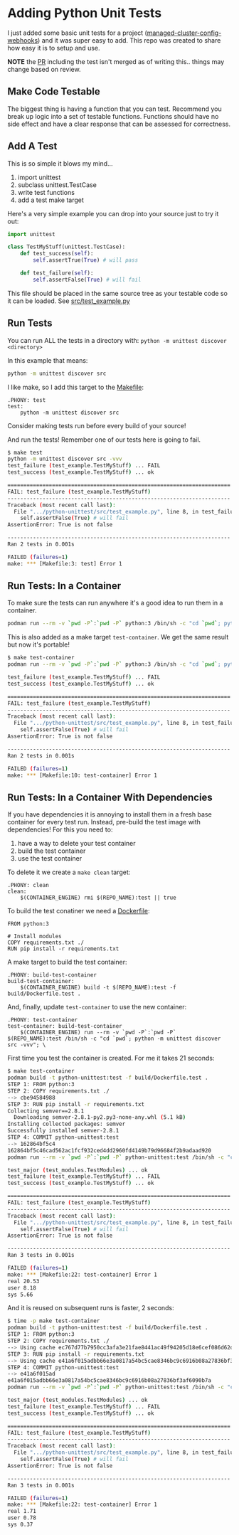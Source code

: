 # Adding Python Unit Tests

I just added some basic unit tests for a project ([managed-cluster-config-webhooks](https://github.com/openshift/managed-cluster-validating-webhooks)) and it was super easy to add.  This repo was created to share how easy it is to setup and use.

**NOTE** the [PR](https://github.com/openshift/managed-cluster-validating-webhooks/pull/40) including the test isn't merged as of writing this.. things may change based on review.

## Make Code Testable

The biggest thing is having a function that you can test.  Recommend you break up logic into a set of testable functions.  Functions should have no side effect and have a clear response that can be assessed for correctness.

## Add A Test

This is so simple it blows my mind…

1. import unittest
1. subclass unittest.TestCase
1. write test functions
1. add a test make target

Here's a very simple example you can drop into your source just to try it out:

```python
import unittest

class TestMyStuff(unittest.TestCase):
    def test_success(self):
        self.assertTrue(True) # will pass

    def test_failure(self):
        self.assertFalse(True) # will fail
```

This file should be placed in the same source tree as your testable code so it can be loaded.  See [src/test_example.py](src/test_example.py)

## Run Tests

You can run ALL the tests in a directory with: `python -m unittest discover <directory>`

In this example that means:

```bash
python -m unittest discover src
```

I like make, so I add this target to the [Makefile](Makefile):

```
.PHONY: test
test:
	python -m unittest discover src
```

Consider making tests run before every build of your source!

And run the tests!  Remember one of our tests here is going to fail.

```bash
$ make test
python -m unittest discover src -vvv
test_failure (test_example.TestMyStuff) ... FAIL
test_success (test_example.TestMyStuff) ... ok

======================================================================
FAIL: test_failure (test_example.TestMyStuff)
----------------------------------------------------------------------
Traceback (most recent call last):
  File ".../python-unittest/src/test_example.py", line 8, in test_failure
    self.assertFalse(True) # will fail
AssertionError: True is not false

----------------------------------------------------------------------
Ran 2 tests in 0.001s

FAILED (failures=1)
make: *** [Makefile:3: test] Error 1
```

## Run Tests: In a Container

To make sure the tests can run anywhere it's a good idea to run them in a container.

```bash
podman run --rm -v `pwd -P`:`pwd -P` python:3 /bin/sh -c "cd `pwd`; python -m unittest discover src -vvv"
```

This is also added as a make target `test-container`.  We get the same result but now it's portable!

```bash
$ make test-container
podman run --rm -v `pwd -P`:`pwd -P` python:3 /bin/sh -c "cd `pwd`; python -m unittest discover src -vvv"; \

test_failure (test_example.TestMyStuff) ... FAIL
test_success (test_example.TestMyStuff) ... ok

======================================================================
FAIL: test_failure (test_example.TestMyStuff)
----------------------------------------------------------------------
Traceback (most recent call last):
  File ".../python-unittest/src/test_example.py", line 8, in test_failure
    self.assertFalse(True) # will fail
AssertionError: True is not false

----------------------------------------------------------------------
Ran 2 tests in 0.001s

FAILED (failures=1)
make: *** [Makefile:10: test-container] Error 1
```

## Run Tests: In a Container With Dependencies

If you have dependencies it is annoying to install them in a fresh base container for every test run.  Instead, pre-build the test image with dependencies!  For this you need to:

1. have a way to delete your test container
1. build the test container
1. use the test container

To delete it we create a `make clean` target:

```
.PHONY: clean
clean:
    $(CONTAINER_ENGINE) rmi $(REPO_NAME):test || true
```

To build the test conatiner we need a [Dockerfile](build/Dockerfile.test):

```
FROM python:3

# Install modules
COPY requirements.txt ./
RUN pip install -r requirements.txt
```

A make target to build the test container:

```
.PHONY: build-test-container
build-test-container:
	$(CONTAINER_ENGINE) build -t $(REPO_NAME):test -f build/Dockerfile.test .
```

And, finally, update `test-container` to use the new container:

```
.PHONY: test-container
test-container: build-test-container
	$(CONTAINER_ENGINE) run --rm -v `pwd -P`:`pwd -P` $(REPO_NAME):test /bin/sh -c "cd `pwd`; python -m unittest discover src -vvv"; \
```

First time you test the container is created.  For me it takes 21 seconds:

```bash
$ make test-container
podman build -t python-unittest:test -f build/Dockerfile.test .
STEP 1: FROM python:3
STEP 2: COPY requirements.txt ./
--> cbe94584988
STEP 3: RUN pip install -r requirements.txt
Collecting semver==2.8.1
  Downloading semver-2.8.1-py2.py3-none-any.whl (5.1 kB)
Installing collected packages: semver
Successfully installed semver-2.8.1
STEP 4: COMMIT python-unittest:test
--> 162864bf5c4
162864bf5c46cad562ac1fcf932ced4dd2960fd4149b79d96684f2b9adaad920
podman run --rm -v `pwd -P`:`pwd -P` python-unittest:test /bin/sh -c "cd `pwd`; python -m unittest discover src -vvv"; \

test_major (test_modules.TestModules) ... ok
test_failure (test_example.TestMyStuff) ... FAIL
test_success (test_example.TestMyStuff) ... ok

======================================================================
FAIL: test_failure (test_example.TestMyStuff)
----------------------------------------------------------------------
Traceback (most recent call last):
  File ".../python-unittest/src/test_example.py", line 8, in test_failure
    self.assertFalse(True) # will fail
AssertionError: True is not false

----------------------------------------------------------------------
Ran 3 tests in 0.001s

FAILED (failures=1)
make: *** [Makefile:22: test-container] Error 1
real 20.53
user 8.18
sys 5.66
```

And it is reused on subsequent runs is faster, 2 seconds:

```bash
$ time -p make test-container
podman build -t python-unittest:test -f build/Dockerfile.test .
STEP 1: FROM python:3
STEP 2: COPY requirements.txt ./
--> Using cache ec767d77b7950cc3afa3e21fae8441ac49f94205d18e6cef086d62d2b998dff3
STEP 3: RUN pip install -r requirements.txt
--> Using cache e41a6f015adbb66e3a0817a54bc5cae8346bc9c6916b08a27836bf3af6090b7a
STEP 4: COMMIT python-unittest:test
--> e41a6f015ad
e41a6f015adbb66e3a0817a54bc5cae8346bc9c6916b08a27836bf3af6090b7a
podman run --rm -v `pwd -P`:`pwd -P` python-unittest:test /bin/sh -c "cd `pwd`; python -m unittest discover src -vvv"; \

test_major (test_modules.TestModules) ... ok
test_failure (test_example.TestMyStuff) ... FAIL
test_success (test_example.TestMyStuff) ... ok

======================================================================
FAIL: test_failure (test_example.TestMyStuff)
----------------------------------------------------------------------
Traceback (most recent call last):
  File ".../python-unittest/src/test_example.py", line 8, in test_failure
    self.assertFalse(True) # will fail
AssertionError: True is not false

----------------------------------------------------------------------
Ran 3 tests in 0.001s

FAILED (failures=1)
make: *** [Makefile:22: test-container] Error 1
real 1.71
user 0.78
sys 0.37
```

